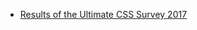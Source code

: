 
- [Results of the Ultimate CSS Survey 2017](https://www.sitepoint.com/results-ultimate-css-survey-2017/)
